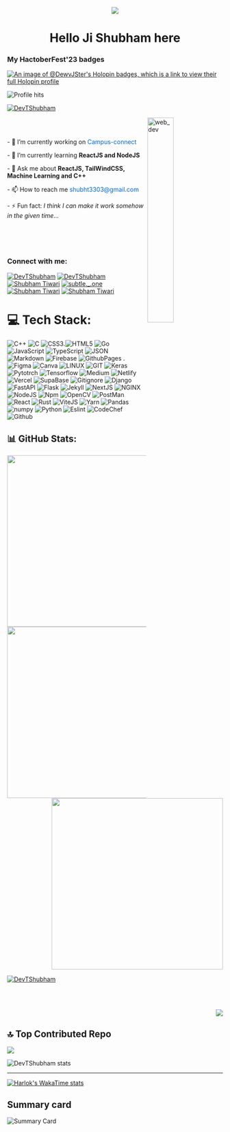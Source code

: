 <div align='center'>
<img src='https://readme-typing-svg.herokuapp.com?font=ubuntu&color=16A085&center=true&lines=Front+End+Developer;Enthusiastic+Programmer;Open+Source+Contributor;Code+For+Everyone'/>
 <h1 align:"center">Hello Ji Shubham here </h1>
</div>

### My HactoberFest'23 badges
[![An image of @DewvJSter's Holopin badges, which is a link to view their full Holopin profile](https://holopin.me/DevJSter)](https://holopin.io/@DevJSter)

![Profile hits](https://hits.seeyoufarm.com/api/count/incr/badge.svg?url=https%3A%2F%2Fgithub.com%2F{DevTSHubham}1212%2Fhit-counter)

<p><a href="https://twitter.com/DevTShubham" target="blank"><img
 src="https://img.shields.io/badge/X-000000?style=for-the-badge&logo=x&logoColor=white" alt="DevTShubham" /></a></p> 

<img align="right" alt="web_dev" width="35%" src="https://www.aagnia.com/wp-content/uploads/2021/12/39998-web-development.gif">
</br></br>
<p>- 🔭 I’m currently working on <a href="https://github.com/RizzlingDev-s/Campus-Connect" style="color: #0366d6; text-decoration: none;">Campus-connect</a></p>
<p>- 🌱 I’m currently learning <strong>ReactJS and NodeJS</strong></p>
<p>- 💬 Ask me about <strong>ReactJS, TailWindCSS, Machine Learning and C++</strong></p>
<p>- 📫 How to reach me <a href="mailto:shubht3303@gmail.com" style="color: #0366d6; text-decoration: none;">shubht3303@gmail.com</a></p>
<p>- ⚡ Fun fact: <em>I think I can make it work somehow in the given time...</em></p>
</br></br></br>
<h3>Connect with me:</h3>
<a href="https://twitter.com/DevTShubham" target="blank"><img src="https://img.shields.io/badge/X-000000?style=for-the-badge&logo=x&logoColor=white" alt="DevTShubham" /></a>
<a href="https://linkedin.com/in/devtshubham" target="blank"><img src="https://img.shields.io/badge/LinkedIn-0077B5?style=for-the-badge&logo=linkedin&logoColor=white" alt="DevTShubham" /></a>
<a href="https://discord.com/users/773244408476467220 target="blank"><img src="https://img.shields.io/badge/Discord-5865F2?style=for-the-badge&logo=discord&logoColor=white" alt="Shubham Tiwari" /></a>
<a href="https://instagram.com/subtle._.one" target="blank"><img src="https://img.shields.io/badge/Instagram-E4405F?style=for-the-badge&logo=instagram&logoColor=white" alt="subtle._.one" /></a>
<a href="https://medium.com/@shubht3303 target="blank"><img src="https://img.shields.io/badge/Medium-12100E?style=for-the-badge&logo=medium&logoColor=whitee" alt="Shubham Tiwari" /></a>
<a href="https://wakatime.com/@DevTShubham target="blank"><img src="https://img.shields.io/badge/WakaTime-000000?style=for-the-badge&logo=WakaTime&logoColor=white" alt="Shubham Tiwari" /></a>

   
# 💻 Tech Stack:
![C++](https://img.shields.io/badge/c++-%2300599C.svg?style=for-the-badge&logo=c%2B%2B&logoColor=white) ![C](https://img.shields.io/badge/c-%2300599C.svg?style=for-the-badge&logo=c&logoColor=white) ![CSS3](https://img.shields.io/badge/css3-%231572B6.svg?style=for-the-badge&logo=css3&logoColor=white).![HTML5](https://img.shields.io/badge/HTML5-E34F26?style=for-the-badge&logo=html5&logoColor=white) ![Go](	https://img.shields.io/badge/Go-00ADD8?style=for-the-badge&logo=go&logoColor=white) ![JavaScript](https://img.shields.io/badge/javascript-%23323330.svg?style=for-the-badge&logo=javascript&logoColor=%23F7DF1E) ![TypeScript](https://img.shields.io/badge/TypeScript-007ACC?style=for-the-badge&logo=typescript&logoColor=white) ![JSON](https://img.shields.io/badge/json-5E5C5C?style=for-the-badge&logo=json&logoColor=white) ![Markdown](https://img.shields.io/badge/markdown-%23000000.svg?style=for-the-badge&logo=markdown&logoColor=white) ![Firebase](https://img.shields.io/badge/firebase-%23039BE5.svg?style=for-the-badge&logo=firebase) ![GithubPages](https://img.shields.io/badge/github%20pages-121013?style=for-the-badge&logo=github&logoColor=white) . ![Figma](https://img.shields.io/badge/figma-%23F24E1E.svg?style=for-the-badge&logo=figma&logoColor=white) ![Canva](https://img.shields.io/badge/Canva-%2300C4CC.svg?style=for-the-badge&logo=Canva&logoColor=white) ![LINUX](https://img.shields.io/badge/Linux-FCC624?style=for-the-badge&logo=linux&logoColor=black) ![GIT](https://img.shields.io/badge/Git-fc6d26?style=for-the-badge&logo=git&logoColor=white) ![Keras](https://img.shields.io/badge/Keras-FF0000?style=for-the-badge&logo=keras&logoColor=white) ![Pytotrch](https://img.shields.io/badge/PyTorch-EE4C2C?style=for-the-badge&logo=pytorch&logoColor=white) ![Tensorflow](https://img.shields.io/badge/TensorFlow-FF6F00?style=for-the-badge&logo=tensorflow&logoColor=white) ![Medium](https://img.shields.io/badge/Medium-12100E?style=for-the-badge&logo=medium&logoColor=white) ![Netlify](https://img.shields.io/badge/Netlify-00C7B7?style=for-the-badge&logo=netlify&logoColor=white) ![Vercel](https://img.shields.io/badge/Vercel-000000?style=for-the-badge&logo=vercel&logoColor=white) ![SupaBase](https://img.shields.io/badge/Supabase-181818?style=for-the-badge&logo=supabase&logoColor=white) ![Gitignore](https://img.shields.io/badge/gitignore%20io-204ECF?style=for-the-badge&logo=gitignoredotio&logoColor=white) ![Django](https://img.shields.io/badge/Django-092E20?style=for-the-badge&logo=django&logoColor=green) ![FastAPI](	https://img.shields.io/badge/fastapi-109989?style=for-the-badge&logo=FASTAPI&logoColor=white) ![Flask](https://img.shields.io/badge/Flask-000000?style=for-the-badge&logo=flask&logoColor=white) ![Jekyll](https://img.shields.io/badge/Jekyll-CC0000?style=for-the-badge&logo=Jekyll&logoColor=white) ![NextJS](https://img.shields.io/badge/next%20js-000000?style=for-the-badge&logo=nextdotjs&logoColor=white) ![NGINX](https://img.shields.io/badge/Nginx-009639?style=for-the-badge&logo=nginx&logoColor=white) ![NodeJS](https://img.shields.io/badge/Node%20js-339933?style=for-the-badge&logo=nodedotjs&logoColor=white) ![Npm](https://img.shields.io/badge/npm-CB3837?style=for-the-badge&logo=npm&logoColor=white) ![OpenCV](https://img.shields.io/badge/OpenCV-27338e?style=for-the-badge&logo=OpenCV&logoColor=whit) ![PostMan](https://img.shields.io/badge/Postman-FF6C37?style=for-the-badge&logo=Postman&logoColor=white) ![React](https://img.shields.io/badge/React-20232A?style=for-the-badge&logo=react&logoColor=61DAFB) ![Rust](https://img.shields.io/badge/Rust-000000?style=for-the-badge&logo=rust&logoColor=white) ![ViteJS](https://img.shields.io/badge/Vite-B73BFE?style=for-the-badge&logo=vite&logoColor=FFD62E) ![Yarn](https://img.shields.io/badge/Yarn-2C8EBB?style=for-the-badge&logo=yarn&logoColor=white) ![Pandas](https://img.shields.io/badge/Pandas-2C2D72?style=for-the-badge&logo=pandas&logoColor=white) ![numpy](https://img.shields.io/badge/Numpy-777BB4?style=for-the-badge&logo=numpy&logoColor=white) ![Python](https://img.shields.io/badge/Python-FFD43B?style=for-the-badge&logo=python&logoColor=blue) ![Eslint](https://img.shields.io/badge/eslint-3A33D1?style=for-the-badge&logo=eslint&logoColor=white) ![CodeChef](https://img.shields.io/badge/Codechef-%23B92B27.svg?&style=for-the-badge&logo=Codechef&logoColor=white) ![Github](https://img.shields.io/badge/GitHub-100000?style=for-the-badge&logo=github&logoColor=white) ![]() ![]() ![]() ![]() ![]() ![]() ![]() ![]() ![]() ![]() ![]() ![]() ![]() ![]() ![]() ![]() ![]() ![]() ![]() ![]() ![]() ![]() ![]() ![]() ![]() ![]() ![]() ![]() ![]() ![]() ![]() ![]() ![]() ![]() ![]() ![]() ![]() ![]() ![]() ![]() ![]() ![]() ![]() ![]() ![]() ![]() ![]() ![]() ![]() ![]() ![]() ![]() ![]() ![]() ![]() ![]() ![]() ![]() ![]() ![]() ![]() ![]() ![]() ![]() ![]() ![]() ![]() ![]() 



## 📊 GitHub Stats:
<div>
  <div style="display: flex; flex-direction: column;">
    <img src="https://github-readme-stats.vercel.app/api?username=DevTShubham&theme=react&hide_border=false&include_all_commits=false&count_private=false" width="400" />
    <img src="https://github-readme-streak-stats.herokuapp.com/?user=DevTShubham&theme=react&hide_border=false"  width="400" />
  </div>
  <div style="display: flex; justify-content: flex-end;">
       <img src="https://github-readme-stats.vercel.app/api/top-langs/?username=DevTShubham&theme=react&layout=compact&size_weight=0.5&count_weight=0.5&langs_count=10" width="400" />
  </div>
</div>

<p align="left"> <a href="https://github-profile-trophy.vercel.app/?username=ryo-ma&theme=gruvbox"> <img src="https://github-profile-trophy.vercel.app/?username=DevTShubham&theme=gruvbox&hide_border=true&line_height=100" alt="DevTShubham" /> </a> </p>
</br></br>
<p align="right"> <img src= "https://stats.quine.sh/DevTShubham/github?theme=dark"> </p>

## 🔝 Top Contributed Repo
<div align="left">
    <img src="https://github-contributor-stats.vercel.app/api?username=DevTShubham&limit=10&theme=react&all_contributions=true">
</div>

![DevTShubham stats](https://github-readme-stats.vercel.app/api?username=DevTShubham&theme=react\&show_icons=true\&show=reviews,discussions_started,discussions_answered,prs_merged,prs_merged_percentage\&rank_icon=github)
<!--![DevTShubham GitHub stats](https://github-readme-stats.vercel.app/api?username=DevTShubham&theme=react\&rank_icon=github) -->
---
[![Harlok's WakaTime stats](https://github-readme-stats.vercel.app/api/wakatime?username=DevTShubham)](https://github.com/DevTShubham/github-readme-stats)
<!-- Proudly created with GPRM ( https://gprm.itsvg.in ) ![](https://github-readme-stats.vercel.app/api?username=DevTShubham&theme=dark&hide_border=false&include_all_commits=false&count_private=false)<br/></p> -->
## Summary card
![Summary Card](https://github-profile-summary-cards.vercel.app/api/cards/profile-details?username=DevTShubham&theme=react)

<!--## FEATURED PROJECTS

<p align='center'>
    <a href='https://github.com/DevTShubham/Campus-connect'>
        <img src='https://github-readme-stats-git-masterrstaa-rickstaa.vercel.app/api/pin/?username=DevTShubham&repo=Campus-Connect&theme=transparent'  width='350'/>
    </a>
    <a href='https://github.com/DevTShubham/portfolio'>
        <img src='https://github-readme-stats-git-masterrstaa-rickstaa.vercel.app/api/pin/?username=DevTShubham&repo=portfolio&theme=transparent&hide=html' width='350'/>
    </a>
</p>

<p align='center'>
    <a href='https://github.com/DevTShubham/MovieInfoApp'>
        <img src='https://github-readme-stats-git-masterrstaa-rickstaa.vercel.app/api/pin/?username=DevTShubham&repo=MovieInfoApp&theme=transparent&hide=html' width='350'/>
    </a>
    <a href='https://github.com/DevTShubham/college-connect'>
        <img src='https://github-readme-stats-git-masterrstaa-rickstaa.vercel.app/api/pin/?username=DevTShubham&repo=college-connect&theme=transparent'  width='350'/>
    </a>
</p>


### Plaground
[Playground Link](https://www.typescriptlang.org/play?#code/JYOwLgpgTgZghgYwgAgAoHtRmQbwFDLIAeAXMiAK4C2ARtANwHICeZltDTAXm9XVI0IB3XhwF4AvnjwwKIBGGDoQyADboA5hiwAKAA5lt4AJS4mCZQGd0qiADp1GnQAMAJDj12iEgDTJ3nsy+-h52XBLOxoxSeAD0sWqalsgARACMAEx+GQBsKXgWIJbYepjgyAC8uMRkmX6syLl+PADsABx+Ii05AMzIEoyORmD6ZWBRQA)
-->

